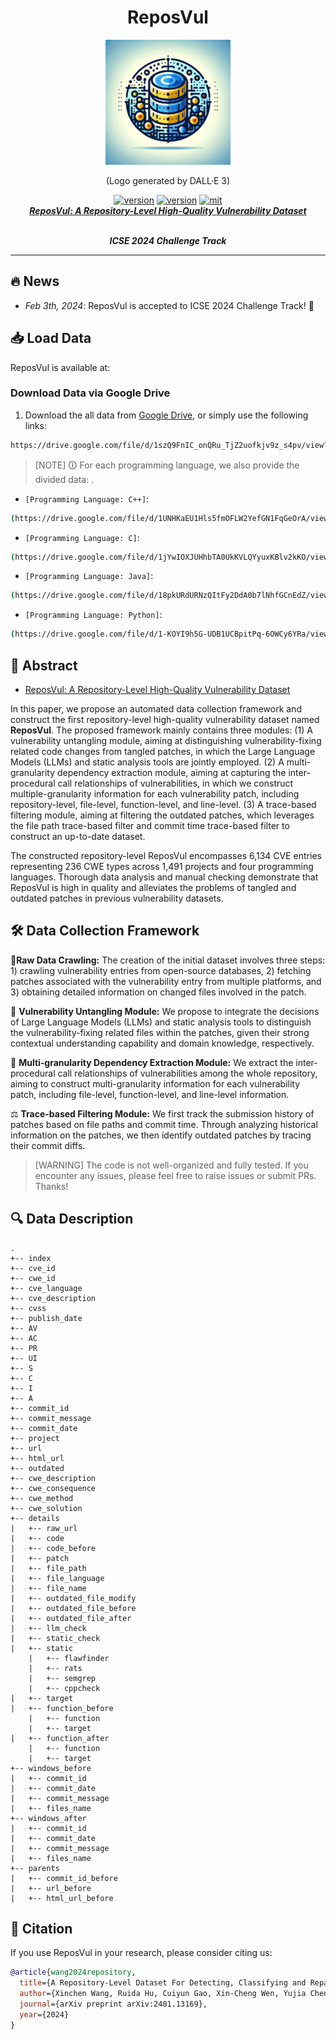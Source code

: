 <div align="center">
    <p>
    <h1>
    ReposVul
    </h1>
    <img src="logo.png" alt="ReposVul Logo" style="width: 200px; height: 200px;">
    </p>
    <p>
    (Logo generated by DALL·E 3)
    </p>
    <a href="https://github.com/ddlBoJack/MT4SSL"><img src="https://img.shields.io/badge/Platform-linux-lightgrey" alt="version"></a>
    <a href="https://github.com/ddlBoJack/MT4SSL"><img src="https://img.shields.io/badge/Python-3.8+-orange" alt="version"></a>
    <a href="https://github.com/ddlBoJack/MT4SSL"><img src="https://img.shields.io/badge/License-MIT-red.svg" alt="mit"></a>
</div>

<div align="center">
  <a href="https://arxiv.org/abs/2401.13169">
    <b><em>ReposVul: A Repository-Level High-Quality Vulnerability Dataset</em></b>
  </a>
  <br></br>
  <p>
    <b><em>ICSE 2024 Challenge Track</em></b>
  </p>
</div>
<hr>

## 🔥 News
- *Feb 3th, 2024*: ReposVul is accepted to ICSE 2024 Challenge Track! 🎉

## 📥 Load Data

ReposVul is available at:

### Download Data via Google Drive
1. Download the all data from [Google Drive](https://drive.google.com/file/d/1szQ9FnIC_onQRu_TjZ2uofkjv9z_s4pv/view?usp=drive_link), or simply use the following links:
```bash
https://drive.google.com/file/d/1szQ9FnIC_onQRu_TjZ2uofkjv9z_s4pv/view?usp=drive_link
```

> [NOTE]
> &#128712; For each programming language, we also provide the divided data: .
- `[Programming Language: C++]`:
```bash
(https://drive.google.com/file/d/1UNHKaEU1Hls5fmOFLW2YefGN1FqGeOrA/view?usp=drive_link)
```
- `[Programming Language: C]`:
```bash
(https://drive.google.com/file/d/1jYwIOXJUHhbTA0UkKVLQYyuxKBlv2kKO/view?usp=drive_link)
```

- `[Programming Language: Java]`:
```bash
(https://drive.google.com/file/d/18pkURdURNzQItFy2DdA0b7lNhfGCnEdZ/view?usp=drive_link)
```

- `[Programming Language: Python]`:
  
```bash
(https://drive.google.com/file/d/1-KOYI9h5G-UDB1UCBpitPq-6OWCy6YRa/view?usp=drive_link)
```

## 🚨 Abstract
- [ReposVul: A Repository-Level High-Quality Vulnerability Dataset](https://arxiv.org/abs/2401.13169)

In this paper, we propose an automated data collection framework and construct the first repository-level high-quality vulnerability dataset named **ReposVul**. The proposed framework mainly contains three modules: (1) A vulnerability untangling module, aiming at distinguishing vulnerability-fixing related code changes from tangled patches, in which the Large Language Models (LLMs) and static analysis tools are jointly employed. (2) A multi-granularity dependency extraction module, aiming at capturing the inter-procedural call relationships of vulnerabilities, in which we construct multiple-granularity information for each vulnerability patch, including repository-level, file-level, function-level, and line-level. (3) A trace-based filtering module, aiming at filtering the outdated patches, which leverages the file path trace-based filter and commit time trace-based filter to construct an up-to-date dataset.

The constructed repository-level ReposVul encompasses 6,134 CVE entries representing 236 CWE types across 1,491 projects and four programming languages. Thorough data analysis and manual checking demonstrate that ReposVul is high in quality and alleviates the problems of tangled and outdated patches in previous vulnerability datasets.



## 🛠️ Data Collection Framework
🤯**Raw Data Crawling:** The creation of the initial dataset involves three steps: 1) crawling vulnerability entries from open-source databases, 2) fetching patches associated with the vulnerability entry from multiple platforms, and 3) obtaining detailed information on changed files involved in the patch.

📅 **Vulnerability Untangling Module:** We propose to integrate the decisions of Large Language Models (LLMs) and static analysis tools to distinguish the vulnerability-fixing related files within the patches, given their strong contextual understanding capability and domain knowledge, respectively.

🔔 **Multi-granularity Dependency Extraction Module:** We extract the inter-procedural call relationships of vulnerabilities among the whole repository, aiming to construct multi-granularity information for each vulnerability patch, including file-level, function-level, and line-level information.

⚖️ **Trace-based Filtering Module:** We first track the submission history of patches based on file paths and commit time. Through analyzing historical information on the patches, we then identify outdated patches by tracing their commit diffs.

> [WARNING]
> The code is not well-organized and fully tested. If you encounter any issues, please feel free to raise issues or submit PRs. Thanks!

## 🔍 Data Description

    .
    +-- index
    +-- cve_id
    +-- cwe_id
    +-- cve_language
    +-- cve_description
    +-- cvss
    +-- publish_date
    +-- AV
    +-- AC
    +-- PR
    +-- UI
    +-- S
    +-- C
    +-- I
    +-- A
    +-- commit_id
    +-- commit_message
    +-- commit_date
    +-- project
    +-- url
    +-- html_url
    +-- outdated
    +-- cwe_description
    +-- cwe_consequence
    +-- cwe_method
    +-- cwe_solution
    +-- details
    |   +-- raw_url
    |   +-- code
    |   +-- code_before
    |   +-- patch
    |   +-- file_path
    |   +-- file_language
    |   +-- file_name
    |   +-- outdated_file_modify
    |   +-- outdated_file_before
    |   +-- outdated_file_after
    |   +-- llm_check
    |   +-- static_check
    |   +-- static
        |   +-- flawfinder
        |   +-- rats
        |   +-- semgrep
        |   +-- cppcheck
    |   +-- target
    |   +-- function_before
        |   +-- function
        |   +-- target
    |   +-- function_after
        |   +-- function
        |   +-- target
    +-- windows_before
    |   +-- commit_id
    |   +-- commit_date
    |   +-- commit_message
    |   +-- files_name
    +-- windows_after
    |   +-- commit_id
    |   +-- commit_date
    |   +-- commit_message
    |   +-- files_name
    +-- parents
    |   +-- commit_id_before
    |   +-- url_before
    |   +-- html_url_before

## 📝 Citation

If you use ReposVul in your research, please consider citing us:

```bibtex
@article{wang2024repository,
  title={A Repository-Level Dataset For Detecting, Classifying and Repairing Software Vulnerabilities},
  author={Xinchen Wang, Ruida Hu, Cuiyun Gao, Xin-Cheng Wen, Yujia Chen, and Qing Liap},
  journal={arXiv preprint arXiv:2401.13169},
  year={2024}
}
```




